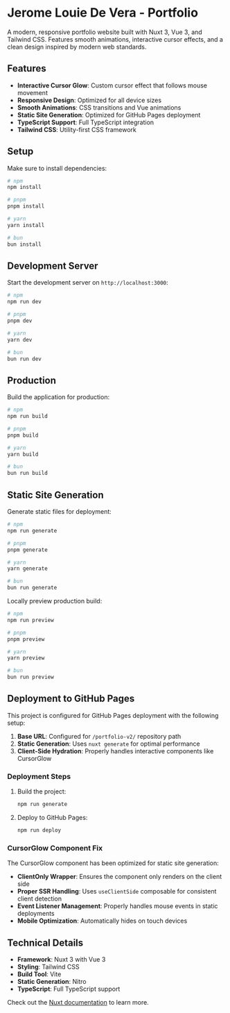 # Jerome Louie De Vera - Portfolio

A modern, responsive portfolio website built with Nuxt 3, Vue 3, and Tailwind CSS. Features smooth animations, interactive cursor effects, and a clean design inspired by modern web standards.

## Features

- **Interactive Cursor Glow**: Custom cursor effect that follows mouse movement
- **Responsive Design**: Optimized for all device sizes
- **Smooth Animations**: CSS transitions and Vue animations
- **Static Site Generation**: Optimized for GitHub Pages deployment
- **TypeScript Support**: Full TypeScript integration
- **Tailwind CSS**: Utility-first CSS framework

## Setup

Make sure to install dependencies:

```bash
# npm
npm install

# pnpm
pnpm install

# yarn
yarn install

# bun
bun install
```

## Development Server

Start the development server on `http://localhost:3000`:

```bash
# npm
npm run dev

# pnpm
pnpm dev

# yarn
yarn dev

# bun
bun run dev
```

## Production

Build the application for production:

```bash
# npm
npm run build

# pnpm
pnpm build

# yarn
yarn build

# bun
bun run build
```

## Static Site Generation

Generate static files for deployment:

```bash
# npm
npm run generate

# pnpm
pnpm generate

# yarn
yarn generate

# bun
bun run generate
```

Locally preview production build:

```bash
# npm
npm run preview

# pnpm
pnpm preview

# yarn
yarn preview

# bun
bun run preview
```

## Deployment to GitHub Pages

This project is configured for GitHub Pages deployment with the following setup:

1. **Base URL**: Configured for `/portfolio-v2/` repository path
2. **Static Generation**: Uses `nuxt generate` for optimal performance
3. **Client-Side Hydration**: Properly handles interactive components like CursorGlow

### Deployment Steps

1. Build the project:
   ```bash
   npm run generate
   ```

2. Deploy to GitHub Pages:
   ```bash
   npm run deploy
   ```

### CursorGlow Component Fix

The CursorGlow component has been optimized for static site generation:

- **ClientOnly Wrapper**: Ensures the component only renders on the client side
- **Proper SSR Handling**: Uses `useClientSide` composable for consistent client detection
- **Event Listener Management**: Properly handles mouse events in static deployments
- **Mobile Optimization**: Automatically hides on touch devices

## Technical Details

- **Framework**: Nuxt 3 with Vue 3
- **Styling**: Tailwind CSS
- **Build Tool**: Vite
- **Static Generation**: Nitro
- **TypeScript**: Full TypeScript support

Check out the [Nuxt documentation](https://nuxt.com/docs/getting-started/introduction) to learn more.
